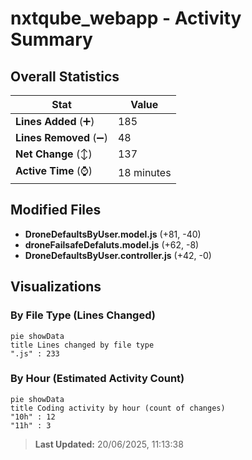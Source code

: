 # nxtqube_webapp - Activity Summary 

## Overall Statistics

| Stat                   | Value                                                             |
| ---------------------- | ----------------------------------------------------------------- |
| **Lines Added** (➕)   | 185                                          |
| **Lines Removed** (➖) | 48                                        |
| **Net Change** (↕)    | 137                |
| **Active Time** (⌚)   | 18 minutes |


## Modified Files
- **DroneDefaultsByUser.model.js** (+81, -40)
- **droneFailsafeDefaluts.model.js** (+62, -8)
- **DroneDefaultsByUser.controller.js** (+42, -0)

## Visualizations

### By File Type (Lines Changed)

```mermaid
pie showData
title Lines changed by file type
".js" : 233
```

### By Hour (Estimated Activity Count)

```mermaid
pie showData
title Coding activity by hour (count of changes)
"10h" : 12
"11h" : 3
```


> **Last Updated:** 20/06/2025, 11:13:38